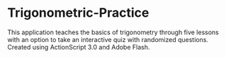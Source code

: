 # Trigonometric-Practice
This application teaches the basics of trigonometry through five lessons with an option to take an interactive quiz with randomized questions. Created using ActionScript 3.0 and Adobe Flash.
